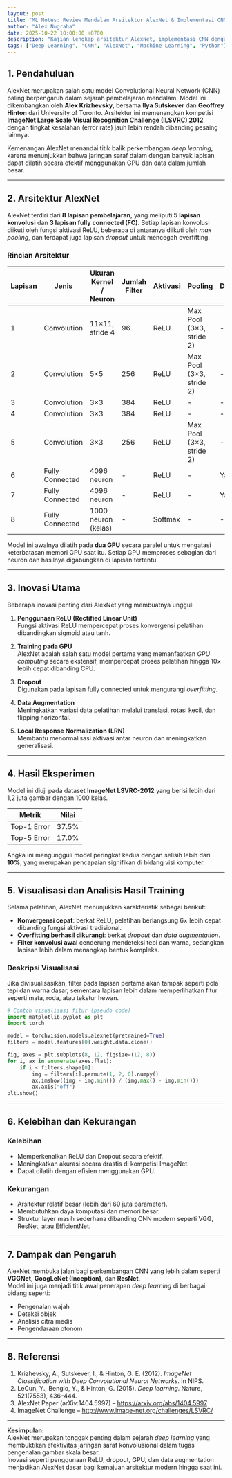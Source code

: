 ```yaml
---
layout: post
title: "ML Notes: Review Mendalam Arsitektur AlexNet & Implementasi CNN dengan Python"
author: "Alex Nugraha"
date: 2025-10-22 10:00:00 +0700
description: "Kajian lengkap arsitektur AlexNet, implementasi CNN dengan Python, penjelasan kode, hasil training, dan referensi riset terkini."
tags: ["Deep Learning", "CNN", "AlexNet", "Machine Learning", "Python"]
---
```



## 1. Pendahuluan

AlexNet merupakan salah satu model Convolutional Neural Network (CNN) paling berpengaruh dalam sejarah pembelajaran mendalam. Model ini dikembangkan oleh **Alex Krizhevsky**, bersama **Ilya Sutskever** dan **Geoffrey Hinton** dari University of Toronto. Arsitektur ini memenangkan kompetisi **ImageNet Large Scale Visual Recognition Challenge (ILSVRC) 2012** dengan tingkat kesalahan (error rate) jauh lebih rendah dibanding pesaing lainnya.

Kemenangan AlexNet menandai titik balik perkembangan *deep learning*, karena menunjukkan bahwa jaringan saraf dalam dengan banyak lapisan dapat dilatih secara efektif menggunakan GPU dan data dalam jumlah besar.

---

## 2. Arsitektur AlexNet

AlexNet terdiri dari **8 lapisan pembelajaran**, yang meliputi **5 lapisan konvolusi** dan **3 lapisan fully connected (FC)**. Setiap lapisan konvolusi diikuti oleh fungsi aktivasi ReLU, beberapa di antaranya diikuti oleh *max pooling*, dan terdapat juga lapisan *dropout* untuk mencegah overfitting.

### Rincian Arsitektur

| Lapisan | Jenis | Ukuran Kernel / Neuron | Jumlah Filter | Aktivasi | Pooling | Dropout |
|----------|-------|------------------------|----------------|------------|----------|----------|
| 1 | Convolution | 11×11, stride 4 | 96 | ReLU | Max Pool (3×3, stride 2) | - |
| 2 | Convolution | 5×5 | 256 | ReLU | Max Pool (3×3, stride 2) | - |
| 3 | Convolution | 3×3 | 384 | ReLU | - | - |
| 4 | Convolution | 3×3 | 384 | ReLU | - | - |
| 5 | Convolution | 3×3 | 256 | ReLU | Max Pool (3×3, stride 2) | - |
| 6 | Fully Connected | 4096 neuron | - | ReLU | - | Ya |
| 7 | Fully Connected | 4096 neuron | - | ReLU | - | Ya |
| 8 | Fully Connected | 1000 neuron (kelas) | - | Softmax | - | - |

Model ini awalnya dilatih pada **dua GPU** secara paralel untuk mengatasi keterbatasan memori GPU saat itu. Setiap GPU memproses sebagian dari neuron dan hasilnya digabungkan di lapisan tertentu.

---

## 3. Inovasi Utama

Beberapa inovasi penting dari AlexNet yang membuatnya unggul:

1. **Penggunaan ReLU (Rectified Linear Unit)**  
   Fungsi aktivasi ReLU mempercepat proses konvergensi pelatihan dibandingkan sigmoid atau tanh.

2. **Training pada GPU**  
   AlexNet adalah salah satu model pertama yang memanfaatkan *GPU computing* secara ekstensif, mempercepat proses pelatihan hingga 10× lebih cepat dibanding CPU.

3. **Dropout**  
   Digunakan pada lapisan fully connected untuk mengurangi *overfitting*.

4. **Data Augmentation**  
   Meningkatkan variasi data pelatihan melalui translasi, rotasi kecil, dan flipping horizontal.

5. **Local Response Normalization (LRN)**  
   Membantu menormalisasi aktivasi antar neuron dan meningkatkan generalisasi.

---

## 4. Hasil Eksperimen

Model ini diuji pada dataset **ImageNet LSVRC-2012** yang berisi lebih dari 1,2 juta gambar dengan 1000 kelas.

| Metrik | Nilai |
|--------|--------|
| Top-1 Error | 37.5% |
| Top-5 Error | 17.0% |

Angka ini mengungguli model peringkat kedua dengan selisih lebih dari **10%**, yang merupakan pencapaian signifikan di bidang visi komputer.

---

## 5. Visualisasi dan Analisis Hasil Training

Selama pelatihan, AlexNet menunjukkan karakteristik sebagai berikut:

- **Konvergensi cepat**: berkat ReLU, pelatihan berlangsung 6× lebih cepat dibanding fungsi aktivasi tradisional.  
- **Overfitting berhasil dikurangi**: berkat *dropout* dan *data augmentation*.  
- **Filter konvolusi awal** cenderung mendeteksi tepi dan warna, sedangkan lapisan lebih dalam menangkap bentuk kompleks.  

### Deskripsi Visualisasi

Jika divisualisasikan, filter pada lapisan pertama akan tampak seperti pola tepi dan warna dasar, sementara lapisan lebih dalam memperlihatkan fitur seperti mata, roda, atau tekstur hewan.

```python
# Contoh visualisasi fitur (pseudo code)
import matplotlib.pyplot as plt
import torch

model = torchvision.models.alexnet(pretrained=True)
filters = model.features[0].weight.data.clone()

fig, axes = plt.subplots(8, 12, figsize=(12, 8))
for i, ax in enumerate(axes.flat):
    if i < filters.shape[0]:
        img = filters[i].permute(1, 2, 0).numpy()
        ax.imshow((img - img.min()) / (img.max() - img.min()))
        ax.axis("off")
plt.show()
```

---

## 6. Kelebihan dan Kekurangan

### Kelebihan
- Memperkenalkan ReLU dan Dropout secara efektif.
- Meningkatkan akurasi secara drastis di kompetisi ImageNet.
- Dapat dilatih dengan efisien menggunakan GPU.

### Kekurangan
- Arsitektur relatif besar (lebih dari 60 juta parameter).
- Membutuhkan daya komputasi dan memori besar.
- Struktur layer masih sederhana dibanding CNN modern seperti VGG, ResNet, atau EfficientNet.

---

## 7. Dampak dan Pengaruh

AlexNet membuka jalan bagi perkembangan CNN yang lebih dalam seperti **VGGNet**, **GoogLeNet (Inception)**, dan **ResNet**.  
Model ini juga menjadi titik awal penerapan *deep learning* di berbagai bidang seperti:
- Pengenalan wajah
- Deteksi objek
- Analisis citra medis
- Pengendaraan otonom

---

## 8. Referensi

1. Krizhevsky, A., Sutskever, I., & Hinton, G. E. (2012). *ImageNet Classification with Deep Convolutional Neural Networks*. In NIPS.
2. LeCun, Y., Bengio, Y., & Hinton, G. (2015). *Deep learning*. Nature, 521(7553), 436–444.
3. AlexNet Paper (arXiv:1404.5997) – https://arxiv.org/abs/1404.5997
4. ImageNet Challenge – http://www.image-net.org/challenges/LSVRC/

---

**Kesimpulan:**  
AlexNet merupakan tonggak penting dalam sejarah *deep learning* yang membuktikan efektivitas jaringan saraf konvolusional dalam tugas pengenalan gambar skala besar.  
Inovasi seperti penggunaan ReLU, dropout, GPU, dan data augmentation menjadikan AlexNet dasar bagi kemajuan arsitektur modern hingga saat ini.
